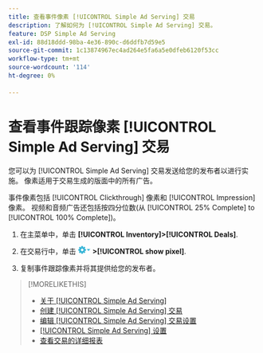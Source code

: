 ```yaml
---
title: 查看事件像素 [!UICONTROL Simple Ad Serving] 交易
description: 了解如何为 [!UICONTROL Simple Ad Serving] 交易。
feature: DSP Simple Ad Serving
exl-id: 88d18ddd-98ba-4e36-890c-d6ddfb7d59e5
source-git-commit: 1c13874967ec4ad264e5fa6a5e0dfeb6120f53cc
workflow-type: tm+mt
source-wordcount: '114'
ht-degree: 0%

---
```


# 查看事件跟踪像素 [!UICONTROL Simple Ad Serving] 交易

您可以为 [!UICONTROL Simple Ad Serving] 交易发送给您的发布者以进行实施。 像素适用于交易生成的版面中的所有广告。

事件像素包括 [!UICONTROL Clickthrough] 像素和 [!UICONTROL Impression] 像素。 视频和音频广告还包括按四分位数(从 [!UICONTROL 25% Complete] to [!UICONTROL 100% Complete])。

1. 在主菜单中，单击 **[!UICONTROL Inventory]>[!UICONTROL Deals]**.

1. 在交易行中，单击 ![“选项”菜单](/help/dsp/assets/options-menu.png) **>[!UICONTROL show pixel]**.

1. 复制事件跟踪像素并将其提供给您的发布者。

>[!MORELIKETHIS]
>
>* [关于 [!UICONTROL Simple Ad Serving]](simple-deal-about.md)
>* [创建 [!UICONTROL Simple Ad Serving] 交易](simple-deal-create.md)
>* [编辑 [!UICONTROL Simple Ad Serving] 交易设置](simple-deal-edit.md)
>* [[!UICONTROL Simple Ad Serving] 设置](simple-deal-settings.md)
>* [查看交易的详细报表](/help/dsp/inventory/deal-view-report.md)


